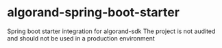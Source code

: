 # algorand-spring-boot-starter
Spring boot starter integration for algorand-sdk
The project is not audited and should not be used in a production environment
